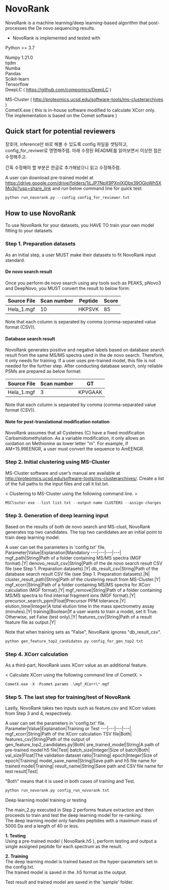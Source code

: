 # NovoRank
NovoRank is a machine learning/deep learning-based algorithm that post-processes the De novo sequencing results.

- NovoRank is implemented and tested with

Python >= 3.7

Numpy 1.21.0 \
tqdm \
Numba \
Pandas \
Scikit-learn \
Tensorflow \
DeepLC ( https://github.com/compomics/DeepLC )

MS-Cluster ( http://proteomics.ucsd.edu/software-tools/ms-clusterarchives ) \
CometX.exe ( this is in-house software modified to calculate XCorr only. The implementation is based on the Comet software )

## Quick start for potential reviewers

장호야, inference만 바로 해볼 수 있도록 config 파일을 셋팅하고, config_for_reviwer로 명명해주렴.
아래 수정된 README를 읽어보면서 이상한 점은 수정해주고.

간혹 수정해야 할 부분은 한글로 추가해놨으니 읽고 수정해주렴.

A user can download pre-trained model at https://drive.google.com/drive/folders/1iLJP7NpX9PXnIXjDbx39OGloWh5XMo3p?usp=share_link and run below command line for quick test:


```c
python run_novorank.py --config config_for_reviewer.txt
```

## How to use NovoRank

To use NovoRank for your datasets, you HAVE TO train your own model fitting to your datasets.

### Step 1. Preparation datasets
As an initial step, a user MUST make their datasets to fit NovoRank input standard.

#### De novo search result
Once you perform de novo search using any tools such as PEAKS, pNovo3 and DeepNovo, you MUST convert the result to below form:

Source File|Scan number|Peptide|Score
---|---|---|---|
Hela_1.mgf|10|HKPSVK|85|

Note that each column is separated by comma (comma-separated value format (CSV)).

#### Database search result
NovoRank generates positive and negative labels based on database search result from the same MS/MS spectra used in the de novo search. Therefore, it only needs for training. If a user uses pre-trained model, this file is not needed for the further step. After conducting database search, only reliable PSMs are prepared as below format:

Source File|Scan number|GT
---|---|---|
Hela_1.mgf|3|KPVGAAK| 

Note that each column is separated by comma (comma-separated value format (CSV)).

#### Note for post-translational modification notation
NovoRank assumes that all Cysteines (C) have a fixed modification Carbamidomethylation.
As a variable modification, it only allows an oxidation on Methionine as lower letter "m".
For example, if AM+15.99EENGR, a user must convert the sequence to AmEENGR.

### Step 2. Initial clustering using MS-Cluster

MS-Cluster software and user’s manual are available at http://proteomics.ucsd.edu/software-tools/ms-clusterarchives/. Create a list of the full paths to the input files and call it list.txt. 

< Clustering to MS-Cluster using the following command line. >
```c
MSClsuter.exe --list list.txt --output-name CLUSTERS --assign-charges
``` 

### Step 3. Generation of deep learning input
Based on the results of both de novo search and MS-clust, NovoRank generates top two candidates.
The top two candidates are an initial point to train deep learning model.

A user can set the parameters in 'config.txt' file.
Parameter|Value|Explanation|Mandatory
---|---|---|---|
mgf_path|String|Path of a folder containing MS/MS spectra (MGF format).|Y|
denovo_result_csv|String|Path of the de novo search result CSV file (see Step 1. Preparation datasets).|Y|
db_result_csv|String|Path of the database search result CSV file (see Step 1. Preparation datasets).|N|
cluster_result_path|String|Path of the clustering result from MS-Cluster.|Y|
mgf_xcorr|String|Path of a folder containing MS/MS spectra for XCorr calculation (MGF format).|Y|
mgf_remove|String|Path of a folder containing MS/MS spectra to find internal fragment ions (MGF format).|Y|
precursor_search_ppm|Float|Precursor PPM tolerance.|Y|
elution_time|Integer|A total elution time in the mass spectrometry assay (minutes).|Y|
training|Boolean|If a user wants to train a model, set it True. Otherwise, set False (test only).|Y|
features_csv|String|Path of a result feature file as output.|Y|

Note that when training sets as "False", NovoRank ignores "db_result_csv".

```c
python gen_feature_top2_candidates.py config_for_gen_top2.txt
```

### Step 4. XCorr calculation
As a third-part, NovoRank uses XCorr value as an additional feature.

< Calculate XCorr using the following command line of CometX. >

```c
CometX.exe -X -Pcomet.params .\mgf_XCorr\*.mgf
``` 

### Step 5. The last step for training/test of NovoRank
Lastly, NovoRank takes two inputs such as feature.csv and XCorr values from Step 3 and 4, respectively.

A user can set the parameters in 'config.txt' file.
Parameter|Value|Explanation|Training or Test
---|---|---|---|
mgf_xcorr|String|Path of the XCorr calculation TSV file|Both|
features_csv|String|Path of the output of gen_feature_top2_candidates.py|Both|
pre_trained_model|String|A path of pre-trained model h5 file|Test|
batch_size|Integer|Size of batch|Both|
val_size|Float|The validation dataset ratio|Training|
epoch|Integer|Size of epoch|Training|
model_save_name|String|Save path and h5 file name for  trained model|Training|
result_name|String|Save path and CSV file name for test result|Test|

"Both" means that it is used in both cases of training and Test.

```c
python run_novorank.py config_run_novorank.txt
```

Deep learning model training or testing

The main_2.py executed in Step 2 performs feature extraction and then proceeds to train and test the deep learning model for re-ranking.\
The deep learning model only handles peptides with a maximum mass of 5000 Da and a length of 40 or less.

**1. Testing** \
Using a pre-trained model ( NovoRank.h5 ), perform testing and output a single assigned peptide for each spectrum as the result.

**2. Training** \
The deep learning model is trained based on the hyper-parameters set in the config.txt. \
The trained model is saved in the .h5 format as the output.

Test result and trained model are saved in the 'sample' folder.


